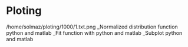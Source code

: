 # Ploting
/home/solmaz/ploting/1000/1.txt.png
_Normalized distribution function python and matlab
_Fit function with python and matlab
_Subplot python and matlab
